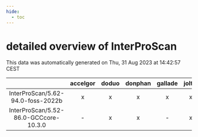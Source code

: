 ```yaml
---
hide:
  - toc
---
```


detailed overview of InterProScan
=================================


This data was automatically generated on Thu, 31 Aug 2023 at 14:42:57 CEST  

| |accelgor|doduo|donphan|gallade|joltik|skitty|swalot|victini|
| :---: | :---: | :---: | :---: | :---: | :---: | :---: | :---: | :---: |
|InterProScan/5.62-94.0-foss-2022b|x|x|x|x|x|x|x|x|
|InterProScan/5.52-86.0-GCCcore-10.3.0|-|x|x|-|x|x|x|x|

